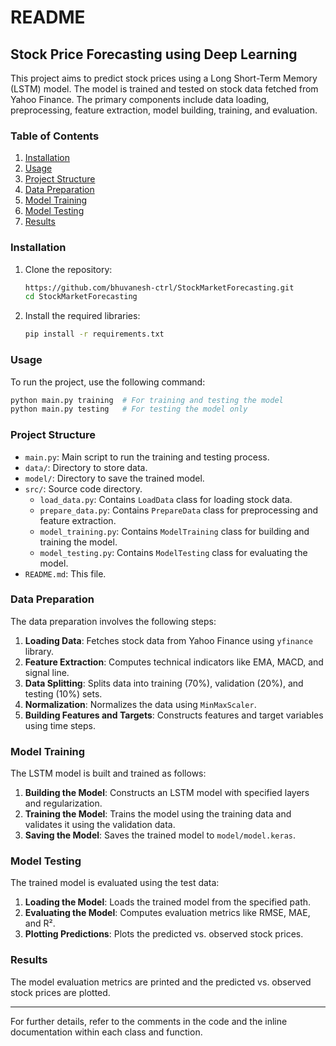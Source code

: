 # README

## Stock Price Forecasting using Deep Learning

This project aims to predict stock prices using a Long Short-Term Memory (LSTM) model. The model is trained and tested on stock data fetched from Yahoo Finance. The primary components include data loading, preprocessing, feature extraction, model building, training, and evaluation.

### Table of Contents
1. [Installation](#installation)
2. [Usage](#usage)
3. [Project Structure](#project-structure)
4. [Data Preparation](#data-preparation)
5. [Model Training](#model-training)
6. [Model Testing](#model-testing)
7. [Results](#results)

### Installation

1. Clone the repository:
    ```bash
    https://github.com/bhuvanesh-ctrl/StockMarketForecasting.git
    cd StockMarketForecasting
    ```

2. Install the required libraries:
    ```bash
    pip install -r requirements.txt
    ```

### Usage

To run the project, use the following command:
```bash
python main.py training  # For training and testing the model
python main.py testing   # For testing the model only
```

### Project Structure

- `main.py`: Main script to run the training and testing process.
- `data/`: Directory to store data.
- `model/`: Directory to save the trained model.
- `src/`: Source code directory.
    - `load_data.py`: Contains `LoadData` class for loading stock data.
    - `prepare_data.py`: Contains `PrepareData` class for preprocessing and feature extraction.
    - `model_training.py`: Contains `ModelTraining` class for building and training the model.
    - `model_testing.py`: Contains `ModelTesting` class for evaluating the model.
- `README.md`: This file.

### Data Preparation

The data preparation involves the following steps:
1. **Loading Data**: Fetches stock data from Yahoo Finance using `yfinance` library.
2. **Feature Extraction**: Computes technical indicators like EMA, MACD, and signal line.
3. **Data Splitting**: Splits data into training (70%), validation (20%), and testing (10%) sets.
4. **Normalization**: Normalizes the data using `MinMaxScaler`.
5. **Building Features and Targets**: Constructs features and target variables using time steps.

### Model Training

The LSTM model is built and trained as follows:
1. **Building the Model**: Constructs an LSTM model with specified layers and regularization.
2. **Training the Model**: Trains the model using the training data and validates it using the validation data.
3. **Saving the Model**: Saves the trained model to `model/model.keras`.

### Model Testing

The trained model is evaluated using the test data:
1. **Loading the Model**: Loads the trained model from the specified path.
2. **Evaluating the Model**: Computes evaluation metrics like RMSE, MAE, and R².
3. **Plotting Predictions**: Plots the predicted vs. observed stock prices.

### Results

The model evaluation metrics are printed and the predicted vs. observed stock prices are plotted.

---

For further details, refer to the comments in the code and the inline documentation within each class and function.
